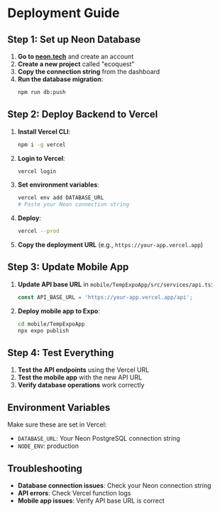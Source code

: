 # Deployment Guide

## Step 1: Set up Neon Database

1. **Go to [neon.tech](https://neon.tech)** and create an account
2. **Create a new project** called "ecoquest"
3. **Copy the connection string** from the dashboard
4. **Run the database migration**:
   ```bash
   npm run db:push
   ```

## Step 2: Deploy Backend to Vercel

1. **Install Vercel CLI**:
   ```bash
   npm i -g vercel
   ```

2. **Login to Vercel**:
   ```bash
   vercel login
   ```

3. **Set environment variables**:
   ```bash
   vercel env add DATABASE_URL
   # Paste your Neon connection string
   ```

4. **Deploy**:
   ```bash
   vercel --prod
   ```

5. **Copy the deployment URL** (e.g., `https://your-app.vercel.app`)

## Step 3: Update Mobile App

1. **Update API base URL** in `mobile/TempExpoApp/src/services/api.ts`:
   ```typescript
   const API_BASE_URL = 'https://your-app.vercel.app/api';
   ```

2. **Deploy mobile app to Expo**:
   ```bash
   cd mobile/TempExpoApp
   npx expo publish
   ```

## Step 4: Test Everything

1. **Test the API endpoints** using the Vercel URL
2. **Test the mobile app** with the new API URL
3. **Verify database operations** work correctly

## Environment Variables

Make sure these are set in Vercel:
- `DATABASE_URL`: Your Neon PostgreSQL connection string
- `NODE_ENV`: production

## Troubleshooting

- **Database connection issues**: Check your Neon connection string
- **API errors**: Check Vercel function logs
- **Mobile app issues**: Verify API base URL is correct 